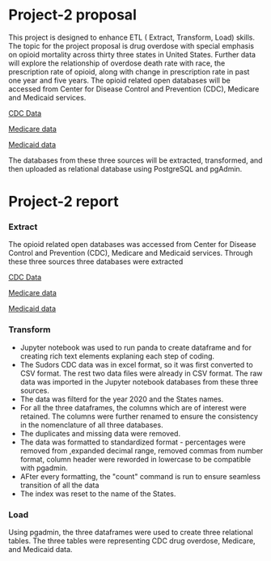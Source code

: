 # Project-2 proposal 
This project is designed to enhance ETL ( Extract, Transform, Load) skills. The topic for the project proposal is drug overdose with special emphasis on opioid mortality across thirty three states in United States. Further data will explore the relationship of overdose death rate with race, the prescription rate of opioid, along with change in prescription rate in past one year and five years. The opioid related open databases will be accessed from Center for Disease Control and Prevention (CDC), Medicare and Medicaid services. 

[CDC Data](https://www.cdc.gov/drugoverdose/fatal/dashboard/index.html)

[Medicare data](https://data.cms.gov/summary-statistics-on-use-and-payments/medicare-medicaid-opioid-prescribing-rates/medicare-part-d-opioid-prescribing-rates-by-geography/data)

[Medicaid data](https://data.cms.gov/summary-statistics-on-use-and-payments/medicare-medicaid-opioid-prescribing-rates/medicaid-opioid-prescribing-rates-by-geography/data)  

The databases from these three sources will be extracted, transformed, and then uploaded as relational database using PostgreSQL and pgAdmin.

# Project-2 report

### Extract
The opioid related open databases was accessed from Center for Disease Control and Prevention (CDC), Medicare and Medicaid services. Through these three sources three databases were extracted

[CDC Data](https://www.cdc.gov/drugoverdose/fatal/dashboard/index.html)

[Medicare data](https://data.cms.gov/summary-statistics-on-use-and-payments/medicare-medicaid-opioid-prescribing-rates/medicare-part-d-opioid-prescribing-rates-by-geography/data)

[Medicaid data](https://data.cms.gov/summary-statistics-on-use-and-payments/medicare-medicaid-opioid-prescribing-rates/medicaid-opioid-prescribing-rates-by-geography/data)  

### Transform
* Jupyter notebook was used to run panda to create dataframe and for creating rich text elements explaning each step of coding.
* The Sudors CDC data was in excel format, so it was first converted to CSV format. The rest two data files were already in CSV format. The raw data was imported in the Jupyter notebook databases from these three sources. 
* The data was filterd for the year 2020 and the States names. 
* For all the three dataframes, the columns which are of interest were retained. The columns were further renamed to ensure the consistency in the nomenclature of all three databases. 
* The duplicates and missing data were removed. 
* The data was formatted to standardized format - percentages were removed from ,expanded decimal range, removed commas from number format, column header were reworded in lowercase to be compatible with pgadmin.
* AFter every formatting, the "count" command is run to ensure seamless transition of all the data
* The index was reset to the name of the States. 

### Load
Using pgadmin, the three dataframes were used to create three relational tables. The three tables were representing CDC drug overdose, Medicare, and Medicaid data.  
